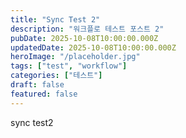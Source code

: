 ```yaml
---
title: "Sync Test 2"
description: "워크플로 테스트 포스트 2"
pubDate: 2025-10-08T10:00:00.000Z
updatedDate: 2025-10-08T10:00:00.000Z
heroImage: "/placeholder.jpg"
tags: ["test", "workflow"]
categories: ["테스트"]
draft: false
featured: false
---
```


sync test2